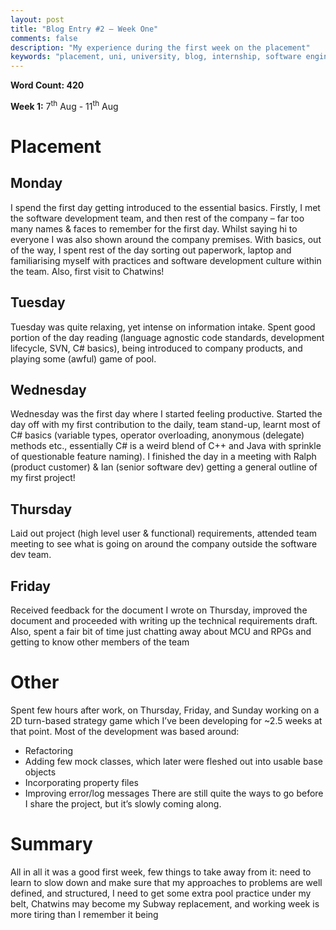 ```yaml
---
layout: post
title: "Blog Entry #2 – Week One"
comments: false
description: "My experience during the first week on the placement"
keywords: "placement, uni, university, blog, internship, software engineering, software development, week one"
---
```


**Word Count: 420**

**Week 1:** 7<sup>th</sup> Aug - 11<sup>th</sup> Aug

# Placement
## Monday
I spend the first day getting introduced to the essential basics. Firstly, I met the software development team, and then rest of the company – far too many names & faces to remember for the first day. Whilst saying hi to everyone I was also shown around the company premises. With basics, out of the way, I spent rest of the day sorting out paperwork, laptop and familiarising myself with practices and software development culture within the team. Also, first visit to Chatwins!

## Tuesday
Tuesday was quite relaxing, yet intense on information intake. Spent good portion of the day reading (language agnostic code standards, development lifecycle, SVN, C# basics), being introduced to company products, and playing some (awful) game of pool. 

## Wednesday
Wednesday was the first day where I started feeling productive. Started the day off with my first contribution to the daily, team stand-up, learnt most of C# basics (variable types, operator overloading, anonymous (delegate) methods etc., essentially C# is a weird blend of C++ and Java with sprinkle of questionable feature naming). I finished the day in a meeting with Ralph (product customer) & Ian (senior software dev) getting a general outline of my first project!

## Thursday
Laid out project (high level user & functional) requirements, attended team meeting to see what is going on around the company outside the software dev team.

## Friday
Received feedback for the document I wrote on Thursday, improved the document and proceeded with writing up the technical requirements draft. Also, spent a fair bit of time just chatting away about MCU and RPGs and getting to know other members of the team

# Other
Spent few hours after work, on Thursday, Friday, and Sunday working on a 2D turn-based strategy game which I’ve been developing for ~2.5 weeks at that point. Most of the development was based around:

-  Refactoring
- Adding few mock classes, which later were fleshed out into usable base objects
- Incorporating property files
- Improving error/log messages
There are still quite the ways to go before I share the project, but it’s slowly coming along.

# Summary
All in all it was a good first week, few things to take away from it: need to learn to slow down and make sure that my approaches to problems are well defined, and structured, I need to get some extra pool practice under my belt, Chatwins may become my Subway replacement, and working week is more tiring than I remember it being


